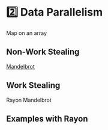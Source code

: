 # 2️⃣ Data Parallelism
Map on an array

## Non-Work Stealing
[Mandelbrot](https://github.com/ProgrammingRust/mandelbrot/)

## Work Stealing
Rayon
Mandelbrot

## Examples with Rayon
